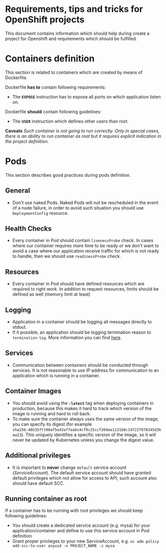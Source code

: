 # Requirements, tips and tricks for OpenShift projects

This document contains information which should help during create a project for Openshift and requirements which should be fulfilled.

# Containers definition

This section is related to containers which are created by means of Dockerfile.

Dockerfile **has to** contain following requirements:

- The **`EXPOSE`** instruction has to expose all ports on which application listen on.

Dockerfile **should** contain following guidelines:

 - The **`USER`** instruction which defines other users than root.

**Caveats**
*Such container is not going to run correctly. Only in special cases, there is an ability to run container as root but it requires explicit indication in the project definition.*

# Pods

This section describes good practices during pods definition.

## General

* Don't use naked Pods. Naked Pods will not be rescheduled in the event of a node failure, in order to avoid such situation you should use `DeploymentConfig` resource. 

## Health Checks

* Every container in Pod should contain `livenessProbe` check. In cases where our container requires more time to be ready or we don't want to avoid a case where our application receive traffic for which is not ready to handle, then we should use `readinessProbe` check.

## Resources

* Every container in Pod should have defined resources which are required to right work. In addition to request resources, limits should be defined as well (memory limit at least)

## Logging

* Application in a container should be logging all messages directly to stdout.
* If it possible, an application should be logging termination reason to `termination-log`. More information you can find [here](https://kubernetes.io/docs/tasks/debug-application-cluster/determine-reason-pod-failure/#writing-and-reading-a-termination-message).

## Services

* Communication between containers should be conducted through services. It is not reasonable to use IP address for communication to an application which is running in a container.

## Container Images 

* You should avoid using the **`:latest`** tag when deploying containers in production, because this makes it hard to track which version of the image is running and hard to roll back.
* To make sure the container always uses the same version of the image, you can specify its digest (for example `sha256:46b35ftt08af5e43a7fea6c4cf9c25ccf269ee113168c19722f878345d3kew23`). This uniquely identifies a specific version of the image, so it will never be updated by Kubernetes unless you change the digest value.

## Additional privileges

* It is important to **never** change `default` service account (*ServiceAccount*). The default service account should have granted default privileges which not allow for access to API, such account also should have default SCC.

## Running container as root

If a container has to be running with root privileges we should keep following guidelines:
- You should create a dedicated service account (e.g. mysa) for your application/container and define to use this service account in Pod definition
- Grant proper privileges to your new ServiceAccount, e.g. `oc adm policy add-scc-to-user anyuid -n PROJECT_NAME -z mysa`

